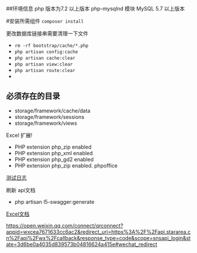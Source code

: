 ##环境信息
php 版本为7.2 以上版本
php-mysqlnd 模块
MySQL 5.7 以上版本


#安装所需组件
`composer install`

更改数据库链接串需要清理一下文件
- `rm -rf bootstrap/cache/*.php`
- `php artisan config:cache`
- `php artisan cache:clear`
- `php artisan view:clear`
- `php artisan route:clear`
- 

## 必须存在的目录
- storage/framework/cache/data
- storage/framework/sessions
- storage/framework/views






Excel 扩展!   
- PHP extension php_zip enabled
- PHP extension php_xml enabled
- PHP extension php_gd2 enabled
- PHP extension php_zip enabled.   phpoffice

[测试日志](http://note.youdao.com/s/6L586NmV)


刷新 api文档
- php artisan l5-swagger:generate
    


[Excel文档](https://docs.laravel-excel.com/3.1/getting-started/upgrade.html)

https://open.weixin.qq.com/connect/qrconnect?appid=wxcea7671633cc6ac2&redirect_uri=https%3A%2F%2Fapi.stararea.cn%2Fapi%2Fwx%2Fcallback&response_type=code&scope=snsapi_login&state=3d6be0a4035d839573b04816624a415e#wechat_redirect